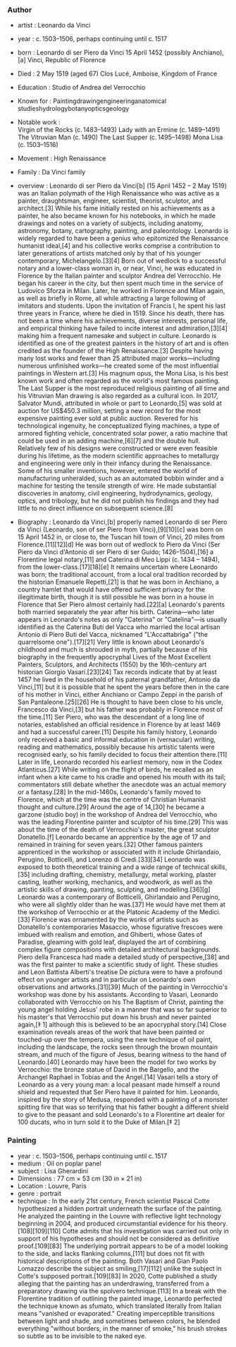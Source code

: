 ### Author
- artist : 	Leonardo da Vinci
- year : 	c. 1503–1506, perhaps continuing until c. 1517
- born : Leonardo di ser Piero da Vinci
15 April 1452
(possibly Anchiano),[a] Vinci, Republic of Florence
- Died : 	2 May 1519 (aged 67)
Clos Lucé, Amboise, Kingdom of France
- Education : Studio of Andrea del Verrocchio
- Known for : Paintingdrawingengineeringanatomical studieshydrologybotanyopticsgeology
- Notable work : 	
Virgin of the Rocks (c. 1483–1493)
Lady with an Ermine (c. 1489–1491)
The Vitruvian Man (c. 1490)
The Last Supper (c. 1495–1498)
Mona Lisa (c. 1503–1516)
- Movement : 	High Renaissance
- Family : Da Vinci family
- overview : Leonardo di ser Piero da Vinci[b] (15 April 1452 – 2 May 1519) was an Italian polymath of the High Renaissance who was active as a painter, draughtsman, engineer, scientist, theorist, sculptor, and architect.[3] While his fame initially rested on his achievements as a painter, he also became known for his notebooks, in which he made drawings and notes on a variety of subjects, including anatomy, astronomy, botany, cartography, painting, and paleontology. Leonardo is widely regarded to have been a genius who epitomized the Renaissance humanist ideal,[4] and his collective works comprise a contribution to later generations of artists matched only by that of his younger contemporary, Michelangelo.[3][4] Born out of wedlock to a successful notary and a lower-class woman in, or near, Vinci, he was educated in Florence by the Italian painter and sculptor Andrea del Verrocchio. He began his career in the city, but then spent much time in the service of Ludovico Sforza in Milan. Later, he worked in Florence and Milan again, as well as briefly in Rome, all while attracting a large following of imitators and students. Upon the invitation of Francis I, he spent his last three years in France, where he died in 1519. Since his death, there has not been a time where his achievements, diverse interests, personal life, and empirical thinking have failed to incite interest and admiration,[3][4] making him a frequent namesake and subject in culture. Leonardo is identified as one of the greatest painters in the history of art and is often credited as the founder of the High Renaissance.[3] Despite having many lost works and fewer than 25 attributed major works—including numerous unfinished works—he created some of the most influential paintings in Western art.[3] His magnum opus, the Mona Lisa, is his best known work and often regarded as the world's most famous painting. The Last Supper is the most reproduced religious painting of all time and his Vitruvian Man drawing is also regarded as a cultural icon. In 2017, Salvator Mundi, attributed in whole or part to Leonardo,[5] was sold at auction for US$450.3 million, setting a new record for the most expensive painting ever sold at public auction. Revered for his technological ingenuity, he conceptualized flying machines, a type of armored fighting vehicle, concentrated solar power, a ratio machine that could be used in an adding machine,[6][7] and the double hull. Relatively few of his designs were constructed or were even feasible during his lifetime, as the modern scientific approaches to metallurgy and engineering were only in their infancy during the Renaissance. Some of his smaller inventions, however, entered the world of manufacturing unheralded, such as an automated bobbin winder and a machine for testing the tensile strength of wire. He made substantial discoveries in anatomy, civil engineering, hydrodynamics, geology, optics, and tribology, but he did not publish his findings and they had little to no direct influence on subsequent science.[8]

- Biography : Leonardo da Vinci,[b] properly named Leonardo di ser Piero da Vinci (Leonardo, son of ser Piero from Vinci),[9][10][c] was born on 15 April 1452 in, or close to, the Tuscan hill town of Vinci, 20 miles from Florence.[11][12][d] He was born out of wedlock to Piero da Vinci (Ser Piero da Vinci d'Antonio di ser Piero di ser Guido; 1426–1504),[16] a Florentine legal notary,[11] and Caterina di Meo Lippi (c. 1434 – 1494), from the lower-class.[17][18][e] It remains uncertain where Leonardo was born; the traditional account, from a local oral tradition recorded by the historian Emanuele Repetti,[21] is that he was born in Anchiano, a country hamlet that would have offered sufficient privacy for the illegitimate birth, though it is still possible he was born in a house in Florence that Ser Piero almost certainly had.[22][a] Leonardo's parents both married separately the year after his birth. Caterina—who later appears in Leonardo's notes as only "Caterina" or "Catelina"—is usually identified as the Caterina Buti del Vacca who married the local artisan Antonio di Piero Buti del Vacca, nicknamed "L'Accattabriga" ("the quarrelsome one").[17][21] Very little is known about Leonardo's childhood and much is shrouded in myth, partially because of his biography in the frequently apocryphal Lives of the Most Excellent Painters, Sculptors, and Architects (1550) by the 16th-century art historian Giorgio Vasari.[23][24] Tax records indicate that by at least 1457 he lived in the household of his paternal grandfather, Antonio da Vinci,[11] but it is possible that he spent the years before then in the care of his mother in Vinci, either Anchiano or Campo Zeppi in the parish of San Pantaleone.[25][26] He is thought to have been close to his uncle, Francesco da Vinci,[3] but his father was probably in Florence most of the time.[11] Ser Piero, who was the descendant of a long line of notaries, established an official residence in Florence by at least 1469 and had a successful career.[11] Despite his family history, Leonardo only received a basic and informal education in (vernacular) writing, reading and mathematics, possibly because his artistic talents were recognised early, so his family decided to focus their attention there.[11] Later in life, Leonardo recorded his earliest memory, now in the Codex Atlanticus.[27] While writing on the flight of birds, he recalled as an infant when a kite came to his cradle and opened his mouth with its tail; commentators still debate whether the anecdote was an actual memory or a fantasy.[28] In the mid-1460s, Leonardo's family moved to Florence, which at the time was the centre of Christian Humanist thought and culture.[29] Around the age of 14,[30] he became a garzone (studio boy) in the workshop of Andrea del Verrocchio, who was the leading Florentine painter and sculptor of his time.[29] This was about the time of the death of Verrocchio's master, the great sculptor Donatello.[f] Leonardo became an apprentice by the age of 17 and remained in training for seven years.[32] Other famous painters apprenticed in the workshop or associated with it include Ghirlandaio, Perugino, Botticelli, and Lorenzo di Credi.[33][34] Leonardo was exposed to both theoretical training and a wide range of technical skills,[35] including drafting, chemistry, metallurgy, metal working, plaster casting, leather working, mechanics, and woodwork, as well as the artistic skills of drawing, painting, sculpting, and modelling.[36][g] Leonardo was a contemporary of Botticelli, Ghirlandaio and Perugino, who were all slightly older than he was.[37] He would have met them at the workshop of Verrocchio or at the Platonic Academy of the Medici.[33] Florence was ornamented by the works of artists such as Donatello's contemporaries Masaccio, whose figurative frescoes were imbued with realism and emotion, and Ghiberti, whose Gates of Paradise, gleaming with gold leaf, displayed the art of combining complex figure compositions with detailed architectural backgrounds. Piero della Francesca had made a detailed study of perspective,[38] and was the first painter to make a scientific study of light. These studies and Leon Battista Alberti's treatise De pictura were to have a profound effect on younger artists and in particular on Leonardo's own observations and artworks.[31][39] Much of the painting in Verrocchio's workshop was done by his assistants. According to Vasari, Leonardo collaborated with Verrocchio on his The Baptism of Christ, painting the young angel holding Jesus' robe in a manner that was so far superior to his master's that Verrocchio put down his brush and never painted again,[‡ 1] although this is believed to be an apocryphal story.[14] Close examination reveals areas of the work that have been painted or touched-up over the tempera, using the new technique of oil paint, including the landscape, the rocks seen through the brown mountain stream, and much of the figure of Jesus, bearing witness to the hand of Leonardo.[40] Leonardo may have been the model for two works by Verrocchio: the bronze statue of David in the Bargello, and the Archangel Raphael in Tobias and the Angel.[14] Vasari tells a story of Leonardo as a very young man: a local peasant made himself a round shield and requested that Ser Piero have it painted for him. Leonardo, inspired by the story of Medusa, responded with a painting of a monster spitting fire that was so terrifying that his father bought a different shield to give to the peasant and sold Leonardo's to a Florentine art dealer for 100 ducats, who in turn sold it to the Duke of Milan.[‡ 2]

### Painting
- year : 	c. 1503–1506, perhaps continuing until c. 1517
- medium : 	Oil on poplar panel
- subject : 	Lisa Gherardini
- Dimensions : 77 cm × 53 cm (30 in × 21 in)
- Location : 	Louvre, Paris
- genre : portrait
- technique : In the early 21st century, French scientist Pascal Cotte hypothesized a hidden portrait underneath the surface of the painting. He analyzed the painting in the Louvre with reflective light technology beginning in 2004, and produced circumstantial evidence for his theory.[108][109][110] Cotte admits that his investigation was carried out only in support of his hypotheses and should not be considered as definitive proof.[109][83] The underlying portrait appears to be of a model looking to the side, and lacks flanking columns,[111] but does not fit with historical descriptions of the painting. Both Vasari and Gian Paolo Lomazzo describe the subject as smiling,[17][112] unlike the subject in Cotte's supposed portrait.[109][83] In 2020, Cotte published a study alleging that the painting has an underdrawing, transferred from a preparatory drawing via the spolvero technique.[113] In a break with the Florentine tradition of outlining the painted image, Leonardo perfected the technique known as sfumato, which translated literally from Italian means "vanished or evaporated." Creating imperceptible transitions between light and shade, and sometimes between colors, he blended everything "without borders, in the manner of smoke," his brush strokes so subtle as to be invisible to the naked eye.



